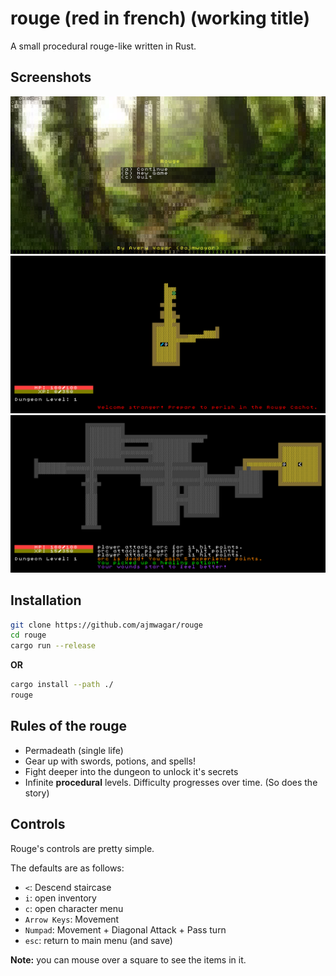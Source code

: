 # rouge (red in french) (working title)

A small procedural rouge-like written in Rust.

## Screenshots 

![main_menu](./img/screenshot/main_menu.png)
![new_game](./img/screenshot/new_game.png)
![healing](./img/screenshot/healing.png)

## Installation

```bash
git clone https://github.com/ajmwagar/rouge
cd rouge
cargo run --release
```

**OR**

```bash
cargo install --path ./
rouge
```

## Rules of the rouge

- Permadeath (single life)
- Gear up with swords, potions, and spells!
- Fight deeper into the dungeon to unlock it's secrets
- Infinite **procedural** levels. Difficulty progresses over time. (So does the story)

## Controls

Rouge's controls are pretty simple.

The defaults are as follows:

- `<`: Descend staircase
- `i`: open inventory
- `c`: open character menu
- `Arrow Keys`: Movement
- `Numpad`: Movement + Diagonal Attack + Pass turn
- `esc`: return to main menu (and save)

__Note:__ you can mouse over a square to see the items in it.

